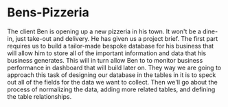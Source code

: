 # Bens-Pizzeria

The client Ben is opening up a new pizzeria in his town. It won't be a dine-in, just take-out and delivery. He has given us a project brief. The first part requires us to build a tailor-made bespoke database for his business that will allow him to store all of the important information and data that his business generates. This will in turn allow Ben to to monitor business performance in dashboard that will build later on. They way we are going to approach this task of designing our database in the tables in it is to speck out all of the fields for the data we want to collect. Then we'll go about the process of normalizing the data, adding more related tables, and defining the table relationships.
